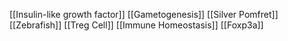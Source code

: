 [[Insulin-like growth factor]]
[[Gametogenesis]]
[[Silver Pomfret]]
[[Zebrafish]]
[[Treg Cell]]
[[Immune Homeostasis]]
[[Foxp3a]]
